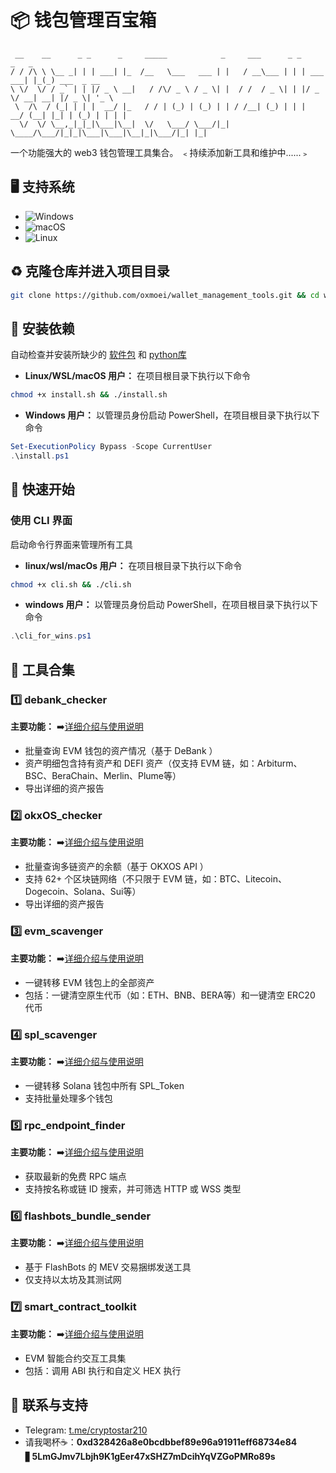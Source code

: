 
# 📦 钱包管理百宝箱

```
 __    __      _ _      _     _____            _     ___      _ _           _   _              
/ / /\ \ \__ _| | | ___| |_  /__   \___   ___ | |   / __\___ | | | ___  ___| |_(_) ___  _ __   
\ \/  \/ / _` | | |/ _ \ __|   / /\/ _ \ / _ \| |  / /  / _ \| | |/ _ \/ __| __| |/ _ \| '_ \  
 \  /\  / (_| | | |  __/ |_   / / | (_) | (_) | | / /__| (_) | | |  __/ (__| |_| | (_) | | | | 
  \/  \/ \__,_|_|_|\___|\__|  \/   \___/ \___/|_| \____/\___/|_|_|\___|\___|\__|_|\___/|_| |_|
```

一个功能强大的 web3 钱包管理工具集合。  ﹤持续添加新工具和维护中......﹥

## 🖥️ 支持系统

- ![Windows](https://img.shields.io/badge/-Windows-0078D6?logo=windows&logoColor=white)
- ![macOS](https://img.shields.io/badge/-macOS-000000?logo=apple&logoColor=white)
- ![Linux](https://img.shields.io/badge/-Linux-FCC624?logo=linux&logoColor=black)

## ♻️ 克隆仓库并进入项目目录
```bash
git clone https://github.com/oxmoei/wallet_management_tools.git && cd wallet_management_tools

```
## 🌿 安装依赖
自动检查并安装所缺少的 [软件包](./dependencies.txt) 和 [python库](./requirements.txt)

- **Linux/WSL/macOS 用户：**
在项目根目录下执行以下命令
```bash
chmod +x install.sh && ./install.sh
```

- **Windows 用户：**
以管理员身份启动 PowerShell，在项目根目录下执行以下命令
```powershell
Set-ExecutionPolicy Bypass -Scope CurrentUser
.\install.ps1
```

## 🚀 快速开始

### 使用 CLI 界面

启动命令行界面来管理所有工具

- **linux/wsl/macOs 用户：**
在项目根目录下执行以下命令
```bash
chmod +x cli.sh && ./cli.sh
```
- **windows 用户：**
以管理员身份启动 PowerShell，在项目根目录下执行以下命令
```powershell
.\cli_for_wins.ps1
```

## 🧾 工具合集

### 1️⃣ debank_checker

  **主要功能：**               ➡️[详细介绍与使用说明](./debank_checker/DeBank_Checker.md)
  - 批量查询 EVM 钱包的资产情况（基于 DeBank ）
  - 资产明细包含持有资产和 DEFI 资产（仅支持 EVM 链，如：Arbiturm、BSC、BeraChain、Merlin、Plume等）
  - 导出详细的资产报告
  
### 2️⃣ okxOS_checker

  **主要功能：**               ➡️[详细介绍与使用说明](./okxOS_checker/OKXOS_Checker.md)
  - 批量查询多链资产的余额（基于 OKXOS API ）
  - 支持 62+ 个区块链网络（不只限于 EVM 链，如：BTC、Litecoin、Dogecoin、Solana、Sui等）
  - 导出详细的资产报告
  
### 3️⃣ evm_scavenger

**主要功能：**                 ➡️[详细介绍与使用说明](./evm_scavenger/EVM_Scavenger.md)
- 一键转移 EVM 钱包上的全部资产
- 包括：一键清空原生代币（如：ETH、BNB、BERA等）和一键清空 ERC20 代币


### 4️⃣ spl_scavenger

**主要功能：**                 ➡️[详细介绍与使用说明](./spl_scavenger/SPL_Scavenger.md)
- 一键转移 Solana 钱包中所有 SPL_Token
- 支持批量处理多个钱包


### 5️⃣ rpc_endpoint_finder

**主要功能：**                 ➡️[详细介绍与使用说明](./rpc_endpoint_finder/RPC_Endpoint_Finder.md)
- 获取最新的免费 RPC 端点
- 支持按名称或链 ID 搜索，并可筛选 HTTP 或 WSS 类型

### 6️⃣ flashbots_bundle_sender

**主要功能：**                 ➡️[详细介绍与使用说明](./flashbots_bundle_sender/FlashBots_Bundle_Sender.md)
- 基于 FlashBots 的 MEV 交易捆绑发送工具
- 仅支持以太坊及其测试网

### 7️⃣ smart_contract_toolkit

**主要功能：**                 ➡️[详细介绍与使用说明](./smart_contract_toolkit/SmartContract_Toolkit.md)
- EVM 智能合约交互工具集
- 包括：调用 ABI 执行和自定义 HEX 执行

## 💬 联系与支持
- Telegram: [t.me/cryptostar210](https://t.me/cryptostar210)
- 请我喝杯☕：**0xd328426a8e0bcdbbef89e96a91911eff68734e84** ▋**5LmGJmv7Lbjh9K1gEer47xSHZ7mDcihYqVZGoPMRo89s**
